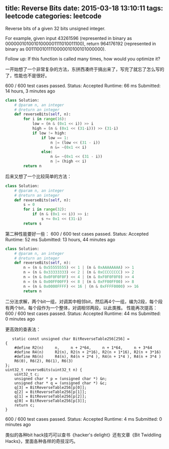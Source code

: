 ﻿title: Reverse Bits
date: 2015-03-18 13:10:11
tags: leetcode
categories: leetcode
---

Reverse bits of a given 32 bits unsigned integer.

For example, given input 43261596 (represented in binary as 00000010100101000001111010011100), return 964176192 (represented in binary as 00111001011110000010100101000000).

Follow up:
If this function is called many times, how would you optimize it?
<!-- more -->
一开始想了一个非常复杂的方法，东拼西凑终于搞出来了，写完了就忘了怎么写的了，性能也不是很好。

600 / 600 test cases passed.
Status: Accepted
Runtime: 66 ms
Submitted: 14 hours, 3 minutes ago

``` python
class Solution:
    # @param n, an integer
    # @return an integer
    def reverseBits(self, n):
        for i in range(16):
            low = (n & (0x1 << i)) >> i
            high = (n & (0x1 << (31-i))) >> (31-i)
            if low != high:
                if low == 1:
                    n |= (low << (31 - i))
                    n &= ~(0x1 << i)
                else:
                    n &= ~(0x1 << (31 - i))
                    n |= (high << i)
        return n
```

后来又想了一个比较简单的方法：

``` python
class Solution:
    # @param n, an integer
    # @return an integer
    def reverseBits(self, n):
        s = 0
        for i in range(32):
            if (n & (0x1 << i)) >> i:
                s += 0x1 << (31-i)
        return s
```

第二种性能要好一些：
600 / 600 test cases passed.
Status: Accepted
Runtime: 52 ms
Submitted: 13 hours, 44 minutes ago

``` python
class Solution:
    # @param n, an integer
    # @return an integer
    def reverseBits(self, n):
        n = (n & 0x55555555) << 1 | (n & 0xAAAAAAAA) >> 1
        n = (n & 0x33333333) << 2 | (n & 0xCCCCCCCC) >> 2
        n = (n & 0x0F0F0F0F) << 4 | (n & 0xF0F0F0F0) >> 4
        n = (n & 0x00FF00FF) << 8 | (n & 0xFF00FF00) >> 8
        n = (n & 0x0000FFFF) << 16 | (n & 0xFFFF0000) >> 16
        return n
```

二分法求解，两个bit一组，对调其中相邻bit，然后再4个一组，编为2段，每个段有两个bit，每个段作为一个整体，对调相邻两段，以此类推。
性能再次提高：
600 / 600 test cases passed.
Status: Accepted
Runtime: 44 ms
Submitted: 0 minutes ago

更高效的查表法：
```
   static const unsigned char BitReverseTable256[256] = 
{
    #define R2(n)     n,     n + 2*64,     n + 1*64,     n + 3*64
    #define R4(n)     R2(n), R2(n + 2*16), R2(n + 1*16), R2(n + 3*16)
    #define R6(n)     R4(n), R4(n + 2*4 ), R4(n + 1*4 ), R4(n + 3*4 )
    R6(0), R6(2), R6(1), R6(3)
};
uint32_t reverseBits(uint32_t n) {
	uint32_t c;
	unsigned char * p = (unsigned char *) &n;
	unsigned char * q = (unsigned char *) &c;
	q[3] = BitReverseTable256[p[0]]; 
	q[2] = BitReverseTable256[p[1]]; 
	q[1] = BitReverseTable256[p[2]]; 
	q[0] = BitReverseTable256[p[3]];
	return c;
}
```
600 / 600 test cases passed.
Status: Accepted
Runtime: 4 ms
Submitted: 0 minutes ago

类似的各种bit hack技巧可以查书《hacker's delight》还有文章《Bit Twiddling Hacks》，里面各种各样的奇技淫巧。
